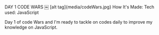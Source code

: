 DAY 1 CODE WARS
￼
[alt tag]{media/codeWars.jpg}
How It's Made:
Tech used: JavaScript

Day 1 of code Wars and I'm ready to tackle on codes daily to improve my knowledge on JavaScript.
